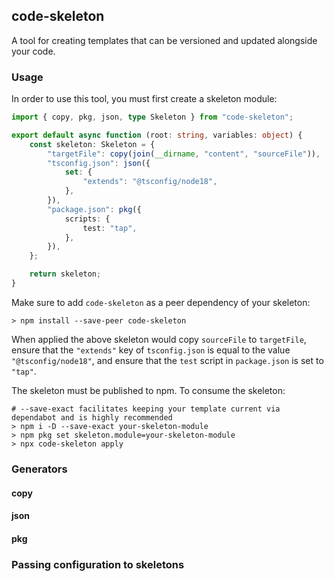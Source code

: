 ## code-skeleton

A tool for creating templates that can be versioned and updated alongside your code.

### Usage

In order to use this tool, you must first create a skeleton module:

```typescript
import { copy, pkg, json, type Skeleton } from "code-skeleton";

export default async function (root: string, variables: object) {
    const skeleton: Skeleton = {
        "targetFile": copy(join(__dirname, "content", "sourceFile")),
        "tsconfig.json": json({
            set: {
                "extends": "@tsconfig/node18",
            },
        }),
        "package.json": pkg({
            scripts: {
                test: "tap",
            },
        }),
    };

    return skeleton;
}
```

Make sure to add `code-skeleton` as a peer dependency of your skeleton:

```shell
> npm install --save-peer code-skeleton
```

When applied the above skeleton would copy `sourceFile` to `targetFile`, ensure that the `"extends"` key of `tsconfig.json` is equal to the value `"@tsconfig/node18"`, and ensure that the `test` script in `package.json` is set to `"tap"`.

The skeleton must be published to npm. To consume the skeleton:

```shell
# --save-exact facilitates keeping your template current via dependabot and is highly recommended
> npm i -D --save-exact your-skeleton-module
> npm pkg set skeleton.module=your-skeleton-module
> npx code-skeleton apply
```

### Generators

#### copy

#### json

#### pkg

### Passing configuration to skeletons
